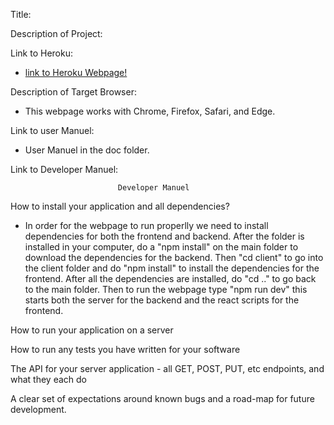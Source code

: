 Title:

Description of Project:

Link to Heroku:

- [link to Heroku Webpage!](https://pg-service.herokuapp.com/)

Description of Target Browser:

- This webpage works with Chrome, Firefox, Safari, and Edge.

Link to user Manuel:

- User Manuel in the doc folder.

Link to Developer Manuel:

                            Developer Manuel

How to install your application and all dependencies?

- In order for the webpage to run properlly we need to install dependencies for both the frontend and backend. After the folder is installed in your computer, do a "npm install" on the main folder to download the dependencies for the backend. Then "cd client" to go into the client folder and do "npm install" to install the dependencies for the frontend. After all the dependencies are installed, do "cd .." to go back to the main folder. Then to run the webpage type "npm run dev" this starts both the server for the backend and the react scripts for the frontend.

How to run your application on a server

How to run any tests you have written for your software

The API for your server application - all GET, POST, PUT, etc endpoints, and what they each do

A clear set of expectations around known bugs and a road-map for future development.
